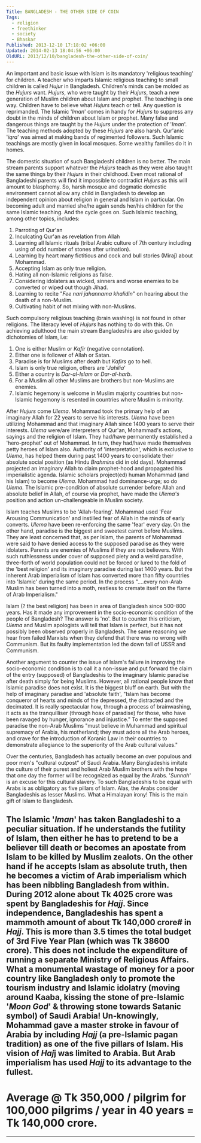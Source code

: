 ```yaml
---
Title: BANGLADESH - THE OTHER SIDE OF COIN
Tags:
  - religion
  - freethinker
  - society
  - Bhaskar
Published: 2013-12-10 17:18:02 +06:00
Updated: 2014-02-13 18:04:56 +06:00
OldURL: 2013/12/10/bangladesh-the-other-side-of-coin/
---
```


An important and basic issue with Islam is its mandatory 'religious teaching' for children. A teacher who imparts Islamic religious teaching to small children is called <em>Hujur</em> in Bangladesh. Children's minds can be molded as the <em>Hujurs</em> want.  <em>Hujurs</em>, who were taught by their <em>Hujurs</em>, teach a new generation of Muslim children about Islam and prophet. The teaching is one way. Children have to believe what <em>Hujurs</em> teach or tell. Any question is reprimanded. The Islamic '<em>Iman</em>' comes in handy for <em>Hujurs</em> to suppress any doubt in the minds of children about Islam or prophet. Many false and dangerous things are taught by the <em>Hujurs</em> under the protection of '<em>Iman</em>'. The teaching methods adopted by these <em>Hujurs</em> are also harsh. Qur'anic '<em>iqra</em>' was aimed at making bands of regimented followers. Such Islamic teachings are mostly given in local mosques. Some wealthy families do it in homes. 

The domestic situation of such Bangladeshi children is no better. The main stream parents support whatever the <em>Hujurs</em> teach as they were also taught the same things by their <em>Hujurs</em> in their childhood. Even most rational of Bangladeshi parents will find it impossible to contradict <em>Hujurs</em> as this will amount to blasphemy. So, harsh mosque and dogmatic domestic environment cannot allow any child in Bangladesh to develop an independent opinion about religion in general and Islam in particular. On becoming adult and married she/he again sends her/his children for the same Islamic teaching. And the cycle goes on. Such Islamic teaching, among other topics, includes: 

1.	Parroting of Qur'an
2.	Inculcating Qur'an as revelation from Allah
3.	Learning all Islamic rituals (tribal Arabic culture of 7th century including using of odd number of stones after urination).
4.	Learning by heart many fictitious and cock and bull stories (Miraj) about Mohammad.
5.	Accepting Islam as only true religion.
6.	Hating all non-Islamic religions as false.
7.	Considering idolaters as wicked, sinners and worse enemies to be converted or wiped out though Jihad. 
8.	Learning to recite "<em>Fee nari jahannama khalidin</em>" on hearing about the death of a non-Muslim.
9.	Cultivating habit of not mixing with non-Muslims.

Such compulsory religious teaching (brain washing) is not found in other religions. The literacy level of <em>Hujurs</em> has nothing to do with this. On achieving adulthood the main stream Bangladeshis are also guided by dichotomies of Islam, i.e:

1.	One is either Muslim or <em>Kafir</em> (negative connotation).
2.	Either one is follower of Allah or Satan.
3.	Paradise is for Muslims after death but <em>Kafirs</em> go to hell.
4.	Islam is only true religion, others are '<em>Jahilia</em>'
5.	Either a country is <em>Dar-al-Islam</em> or <em>Dar-al-harb</em>.
6.	For a Muslim all other Muslims are brothers but non-Muslims are enemies.
7.	Islamic hegemony is welcome in Muslim majority countries but non-Islamic hegemony is resented in countries where Muslim is minority.

After <em>Hujurs</em> come <em>Ulema</em>. Mohammad took the primary help of an imaginary Allah for 22 years to serve his interests. <em>Ulema</em> have been utilizing Mohammad and that imaginary Allah since 1400 years to serve their interests. <em>Ulema</em> were/are interpreters of Qur'an, Mohammad's actions, sayings and the religion of Islam. They had/have permanently established a 'hero-prophet' out of Mohammad. In turn, they had/have made themselves petty heroes of Islam also. Authority of 'interpretation', which is exclusive to <em>Ulema</em>, has helped them during past 1400 years to consolidate their absolute social position (as Hindu <em>Brahmins</em> did in old days). Mohammad projected an imaginary Allah to claim prophet-hood and propagated his imperialistic agenda. Islamic scholars project(ed) human Mohammad (and his Islam) to become <em>Ulema</em>. Mohammad had dominance-urge; so do <em>Ulema.</em> The Islamic pre-condition of absolute surrender before Allah and absolute belief in Allah, of course via prophet, have made the <em>Ulema's</em> position and action un-challengeable in Muslim society.

Islam teaches Muslims to be 'Allah-fearing'. Mohammad used 'Fear Arousing Communication' and instilled fear of Allah in the minds of early converts.  <em>Ulema</em> have been re-enforcing the same 'fear' every day. On the other hand, paradise is the biggest and sweetest carrot before Muslims. They are least concerned that, as per Islam, the parents of Mohammad were said to have denied access to the supposed paradise as they were idolaters. Parents are enemies of Muslims if they are not believers. With such ruthlessness under cover of supposed piety and a weird paradise, three-forth of world population could not be forced or lured to the fold of the 'best religion' and its imaginary paradise during last 1400 years. But the inherent Arab imperialism of Islam has converted more than fifty countries into 'Islamic' during the same period. In the process "….every non-Arab Muslim has been turned into a moth, restless to cremate itself on the flame of Arab Imperialism."

Islam (? the best religion) has been in area of Bangladesh since 500-800 years. Has it made any improvement in the socio-economic condition of the people of Bangladesh? The answer is 'no'. But to counter this criticism, <em>Ulema</em> and Muslim apologists will tell that Islam is perfect, but it has not possibly been observed properly in Bangladesh. The same reasoning we hear from failed Marxists when they defend that there was no wrong with Communism. But its faulty implementation led the down fall of USSR and Communism.  

Another argument to counter the issue of Islam's failure in improving the socio-economic condition is to call it a non-issue and put forward the claim of the entry (supposed) of Bangladeshis to the imaginary Islamic paradise after death simply for being Muslims. However, all rational people know that Islamic paradise does not exist. It is the biggest bluff on earth. But with the help of imaginary paradise and 'absolute faith', "Islam has become conqueror of hearts and minds of the depressed, the distracted and the decimated. It is really spectacular how, through a process of brainwashing, it acts as the tranquilliser (through hoax of paradise) for those, who have been ravaged by hunger, ignorance and injustice." To enter the supposed paradise the non-Arab Muslims "must believe in Muhammad and spiritual supremacy of Arabia, his motherland; they must adore all the Arab heroes, and crave for the introduction of Koranic Law in their countries to demonstrate allegiance to the superiority of the Arab cultural values."   

Over the centuries, Bangladesh has actually become an over populous and poor men's "cultural outpost" of Saudi Arabia. Many Bangladeshis imitate the culture of their purest and holiest Arab Muslim brothers with the hope that one day the former will be recognized as equal by the Arabs. '<em>Sunnah</em>' is an excuse for this cultural slavery. To such Bangladeshis to be equal with Arabs is as obligatory as five pillars of Islam. Alas, the Arabs consider Bangladeshis as lesser Muslims. What a Himalayan irony! This is the main gift of Islam to Bangladesh. 

The Islamic '<em>Iman</em>' has taken Bangladeshi to a peculiar situation. If he understands the futility of Islam, then either he has to pretend to be a believer till death or becomes an apostate from Islam to be killed by Muslim zealots. On the other hand if he accepts Islam as absolute truth, then he becomes a victim of Arab imperialism which has been nibbling Bangladesh from within. During 2012 alone about Tk 4025 crore was spent by Bangladeshis for <em>Hajj</em>. Since independence, Bangladeshis has spent a mammoth amount of about Tk 140,000 crore# in <em>Hajj</em>. This is more than 3.5 times the total budget of 3rd Five Year Plan (which was Tk 38600 crore). This does not include the expenditure of running a separate Ministry of Religious Affairs. What a monumental wastage of money for a poor country like Bangladesh only to promote the tourism industry and Islamic idolatry (moving around Kaaba, kissing the stone of pre-Islamic '<em>Moon God</em>' &amp; throwing stone towards Satanic symbol) of Saudi Arabia! Un-knowingly, Mohammad gave a master stroke in favour of Arabia by including <em>Hajj</em> (a pre-Islamic pagan tradition) as one of the five pillars of Islam. His vision of <em>Haj</em>j was limited to Arabia. But Arab imperialism has used <em>Hajj</em> to its advantage to the fullest. 
-------------------------------
# Average @ Tk 350,000 / pilgrim for 100,000 pilgrims / year in 40 years = Tk 140,000 crore.
-------------------------------------------------------------------------------------------
